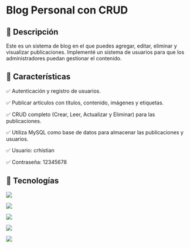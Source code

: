 # Blog Personal con CRUD
<h2>🚀 Descripción</h2>
Este es un sistema de blog en el que puedes agregar, editar, eliminar y visualizar publicaciones. Implementé un sistema de usuarios para que los administradores puedan gestionar el contenido.
<h2>🚀 Características</h2>
<p>✅ Autenticación y registro de usuarios.</p>
<p>✅ Publicar artículos con títulos, contenido, imágenes y etiquetas.</p>
<p>✅ CRUD completo (Crear, Leer, Actualizar y Eliminar) para las publicaciones.</p>
<p>✅ Utiliza MySQL como base de datos para almacenar las publicaciones y usuarios.</p>
<p>✅ Usuario: crhistian</p>
<P>✅ Contraseña: 12345678</P>
<h2>🚀 Tecnologías</h2>
<p>
  <img src="https://img.shields.io/badge/PHP-777BB4?style=for-the-badge&logo=PHP&logoColor=white" />
</p>
<p>
  <img src="https://img.shields.io/badge/MySQL-4479A1?style=for-the-badge&logo=MySQL&logoColor=white" />
</p>
<p>
  <img src="https://img.shields.io/badge/HTML5-E34F26?style=for-the-badge&logo=html5&logoColor=white" />
</p>
<p>
  <img src="https://img.shields.io/badge/css3-1572B6?style=for-the-badge&logo=css3&logoColor=white" />
</p>
<P>
  <img src="https://img.shields.io/badge/JavaScript-F7DF1E?style=for-the-badge&logo=javascript&logoColor=black" />
</P>
